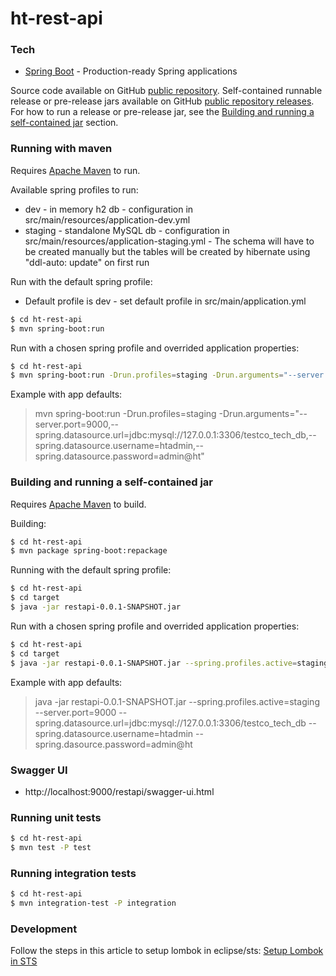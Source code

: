# ht-rest-api

### Tech

* [Spring Boot](https://projects.spring.io/spring-boot/) -  Production-ready Spring applications

Source code available on GitHub [public repository](https://github.com/cosmaprc/ht-rest-api).
Self-contained runnable release or pre-release jars available on GitHub [public repository releases](https://github.com/cosmaprc/ht-rest-api/releases). For how to run a release or pre-release jar, see the [Building and running a self-contained jar](https://github.com/cosmaprc/ht-rest-api#building-and-running-a-self-contained-jar) section.

### Running with maven

Requires [Apache Maven](https://maven.apache.org/) to run.

Available spring profiles to run:

* dev - in memory h2 db - configuration in src/main/resources/application-dev.yml
* staging - standalone MySQL db - configuration in src/main/resources/application-staging.yml - The schema will have to be created manually but the tables will be created by hibernate using "ddl-auto: update" on first run

Run with the default spring profile:

* Default profile is dev - set default profile in src/main/application.yml

```sh
$ cd ht-rest-api 
$ mvn spring-boot:run
```

Run with a chosen spring profile and overrided application properties:

```sh
$ cd ht-rest-api 
$ mvn spring-boot:run -Drun.profiles=staging -Drun.arguments="--server.port=${server.port},--spring.datasource.url=${spring.datasource.url},--spring.datasource.username=${spring.datasource.username},--spring.datasource.password=${spring.datasource.password}"
```

Example with app defaults:

>  mvn spring-boot:run -Drun.profiles=staging -Drun.arguments="--server.port=9000,--spring.datasource.url=jdbc:mysql://127.0.0.1:3306/testco_tech_db,--spring.datasource.username=htadmin,--spring.datasource.password=admin@ht"


### Building and running a self-contained jar

Requires [Apache Maven](https://maven.apache.org/) to build.

Building:

```sh
$ cd ht-rest-api 
$ mvn package spring-boot:repackage
```

Running with the default spring profile:

```sh
$ cd ht-rest-api 
$ cd target
$ java -jar restapi-0.0.1-SNAPSHOT.jar
```

Run with a chosen spring profile and overrided application properties:

```sh
$ cd ht-rest-api 
$ cd target
$ java -jar restapi-0.0.1-SNAPSHOT.jar --spring.profiles.active=staging --server.port=${server.port} --spring.datasource.url=${spring.datasource.url} --spring.datasource.username=${spring.datasource.username} --spring.datasource.password=${spring.datasource.password}
```

Example with app defaults: 

> java -jar restapi-0.0.1-SNAPSHOT.jar --spring.profiles.active=staging --server.port=9000 --spring.datasource.url=jdbc:mysql://127.0.0.1:3306/testco_tech_db --spring.datasource.username=htadmin --spring.dasource.password=admin@ht



### Swagger UI

* http://localhost:9000/restapi/swagger-ui.html 

### Running unit tests

```sh
$ cd ht-rest-api 
$ mvn test -P test
```

### Running integration tests

```sh
$ cd ht-rest-api 
$ mvn integration-test -P integration
```

### Development

Follow the steps in this article to setup lombok in eclipse/sts: [Setup Lombok in STS](http://codeomitted.com/setup-lombok-with-stseclipse-based-ide/)